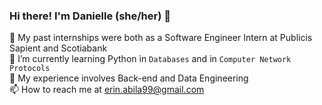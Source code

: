 ### Hi there! I'm Danielle (she/her) 👋   
 
<!--
**erinabila/erinabila** is a ✨ _special_ ✨ repository because its `README.md` (this file) appears on your GitHub profile.
Here are some ideas to get you started:
- 🔭 I’m currently working on ...
- 🌱 I’m currently learning ...
- 👯 I’m looking to collaborate on ...
- 🤔 I’m looking for help with ...
- 💬 Ask me about ...
- 📫 How to reach me: ...
- 😄 Pronouns: ...
- ⚡ Fun fact: ...
-->
🔭 My past internships were both as a Software Engineer Intern at Publicis Sapient and Scotiabank  
🌱 I’m currently learning Python in <code>Databases</code> and in <code>Computer Network Protocols</code>   
🤔 My experience involves Back-end and Data Engineering    
📫 How to reach me at erin.abila99@gmail.com       
 
